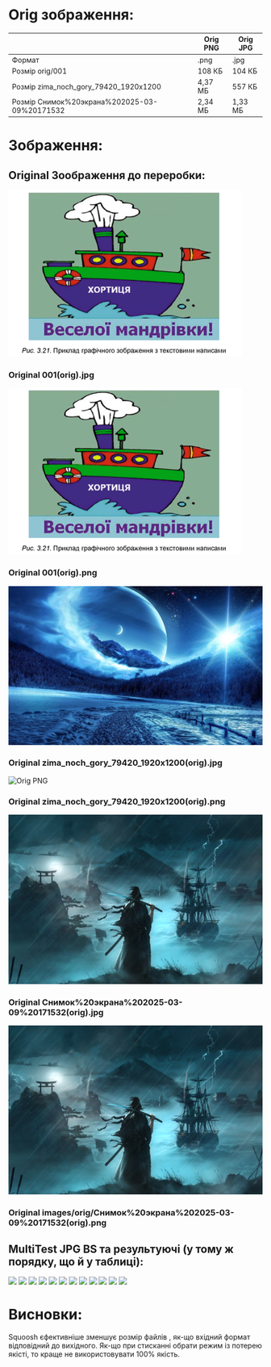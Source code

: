 # Orig зображення:
| |Orig PNG|Orig JPG|
|---|---|---|
|Формат|.png|.jpg|
|Розмір orig/001|108 КБ|104 КБ|
|Розмір zima_noch_gory_79420_1920x1200|4,37 МБ|557 КБ|
|Розмір Снимок%20экрана%202025-03-09%20171532|2,34 МБ|1,33 МБ|

# Зображення:
## Original Зоображення до переробки:
![Orig JPG](images/orig/001(orig).jpg)
### Original 001(orig).jpg
![Orig PNG](images/orig/001(orig).png)
### Original 001(orig).png
![Orig JPG](images/orig/zima_noch_gory_79420_1920x1200(orig).jpg)
### Original zima_noch_gory_79420_1920x1200(orig).jpg
![Orig PNG](images/orig/zima_noch_gory_79420_1920x1200(orig).png)
### Original zima_noch_gory_79420_1920x1200(orig).png
![Orig JPG](images/orig/Снимок%20экрана%202025-03-09%20171532(orig).jpg)
### Original Снимок%20экрана%202025-03-09%20171532(orig).jpg
![Orig PNG](images/orig/Снимок%20экрана%202025-03-09%20171532(orig).png)
### Original images/orig/Снимок%20экрана%202025-03-09%20171532(orig).png

## MultiTest JPG BS та результуючі (у тому ж порядку, що й у таблиці):
![](Переробка_jpg/MultiTest_JPG_BS.JPG)
![](Переробка_jpg/MultiTest_JPG_AS_LL.png)
![](Переробка_jpg/MultiTest_JPG_AS_LL.webp)
![](Переробка_jpg/MultiTest_JPG_AS_100.jpg)
![](Переробка_jpg/MultiTest_JPG_AS_75.jpg)
![](Переробка_jpg/MultiTest_JPG_AS_50.jpg)
![](Переробка_jpg/MultiTest_JPG_AS_100.webp)
![](Переробка_jpg/MultiTest_JPG_AS_75.webp)
![](Переробка_jpg/MultiTest_JPG_AS_50.webp)
![](Переробка_jpg/MultiTest_JPG_AS_100.avif)
![](Переробка_jpg/MultiTest_JPG_AS_75.avif)
![](Переробка_jpg/MultiTest_JPG_AS_50.avif)

# Висновки:
Squoosh єфективніше зменшує розмір файлів , як-що вхідний формат відповідний до вихідного.
Як-що при стисканні обрати режим із потерею якісті, то краще не використовувати 100% якість.